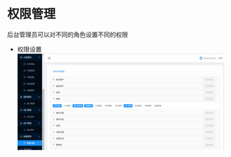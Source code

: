 # 权限管理
后台管理员可以对不同的角色设置不同的权限
 * 权限设置
 ![权限设置](https://raw.githubusercontent.com/atlanteem/user_manual_admin/master/lvyoto/files/分配权限.gif)
